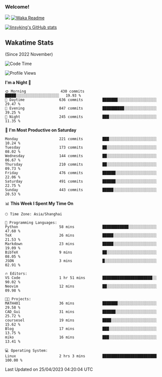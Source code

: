 ### Welcome!

![](https://visitor-badge.glitch.me/badge?page_id=linsyking.linsyking)
[![Waka Readme](https://github.com/linsyking/linsyking/actions/workflows/waka-readme.yml/badge.svg)](https://github.com/linsyking/linsyking/actions/workflows/waka-readme.yml)

[![linsyking's GitHub stats](https://github-readme-stats.vercel.app/api?username=linsyking&show_icons=true&theme=onedark)](https://github.com/anuraghazra/github-readme-stats)

## Wakatime Stats

(Since 2022 November)

<!--START_SECTION:waka-->
![Code Time](http://img.shields.io/badge/Code%20Time-305%20hrs%2029%20mins-blue)

![Profile Views](http://img.shields.io/badge/Profile%20Views-2-blue)

**I'm a Night 🦉** 

```text
🌞 Morning                430 commits         █████░░░░░░░░░░░░░░░░░░░░   19.93 % 
🌆 Daytime                636 commits         ███████░░░░░░░░░░░░░░░░░░   29.47 % 
🌃 Evening                847 commits         ██████████░░░░░░░░░░░░░░░   39.25 % 
🌙 Night                  245 commits         ███░░░░░░░░░░░░░░░░░░░░░░   11.35 % 
```
📅 **I'm Most Productive on Saturday** 

```text
Monday                   221 commits         ███░░░░░░░░░░░░░░░░░░░░░░   10.24 % 
Tuesday                  173 commits         ██░░░░░░░░░░░░░░░░░░░░░░░   08.02 % 
Wednesday                144 commits         ██░░░░░░░░░░░░░░░░░░░░░░░   06.67 % 
Thursday                 210 commits         ██░░░░░░░░░░░░░░░░░░░░░░░   09.73 % 
Friday                   476 commits         ██████░░░░░░░░░░░░░░░░░░░   22.06 % 
Saturday                 491 commits         ██████░░░░░░░░░░░░░░░░░░░   22.75 % 
Sunday                   443 commits         █████░░░░░░░░░░░░░░░░░░░░   20.53 % 
```


📊 **This Week I Spent My Time On** 

```text
🕑︎ Time Zone: Asia/Shanghai

💬 Programming Languages: 
Python                   58 mins             ████████████░░░░░░░░░░░░░   47.60 % 
TeX                      26 mins             █████░░░░░░░░░░░░░░░░░░░░   21.53 % 
Markdown                 23 mins             █████░░░░░░░░░░░░░░░░░░░░   19.09 % 
BibTeX                   9 mins              ██░░░░░░░░░░░░░░░░░░░░░░░   08.05 % 
JSON                     3 mins              █░░░░░░░░░░░░░░░░░░░░░░░░   02.91 % 

🔥 Editors: 
VS Code                  1 hr 51 mins        ███████████████████████░░   90.02 % 
Neovim                   12 mins             ██░░░░░░░░░░░░░░░░░░░░░░░   09.98 % 

🐱‍💻 Projects: 
MATH401                  36 mins             ███████░░░░░░░░░░░░░░░░░░   29.58 % 
CAD_Gui                  31 mins             ██████░░░░░░░░░░░░░░░░░░░   25.72 % 
coursesel                19 mins             ████░░░░░░░░░░░░░░░░░░░░░   15.62 % 
Blog                     17 mins             ███░░░░░░░░░░░░░░░░░░░░░░   13.75 % 
miko                     16 mins             ███░░░░░░░░░░░░░░░░░░░░░░   13.41 % 

💻 Operating System: 
Linux                    2 hrs 3 mins        █████████████████████████   100.00 % 
```


 Last Updated on 25/04/2023 04:20:04 UTC
<!--END_SECTION:waka-->

